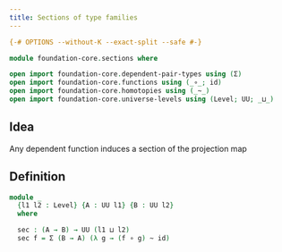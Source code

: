 ```yaml
---
title: Sections of type families
---
```


```agda
{-# OPTIONS --without-K --exact-split --safe #-}

module foundation-core.sections where

open import foundation-core.dependent-pair-types using (Σ)
open import foundation-core.functions using (_∘_; id)
open import foundation-core.homotopies using (_~_)
open import foundation-core.universe-levels using (Level; UU; _⊔_)
```

## Idea

Any dependent function induces a section of the projection map

## Definition

```agda
module _
  {l1 l2 : Level} {A : UU l1} {B : UU l2}
  where

  sec : (A → B) → UU (l1 ⊔ l2)
  sec f = Σ (B → A) (λ g → (f ∘ g) ~ id)
